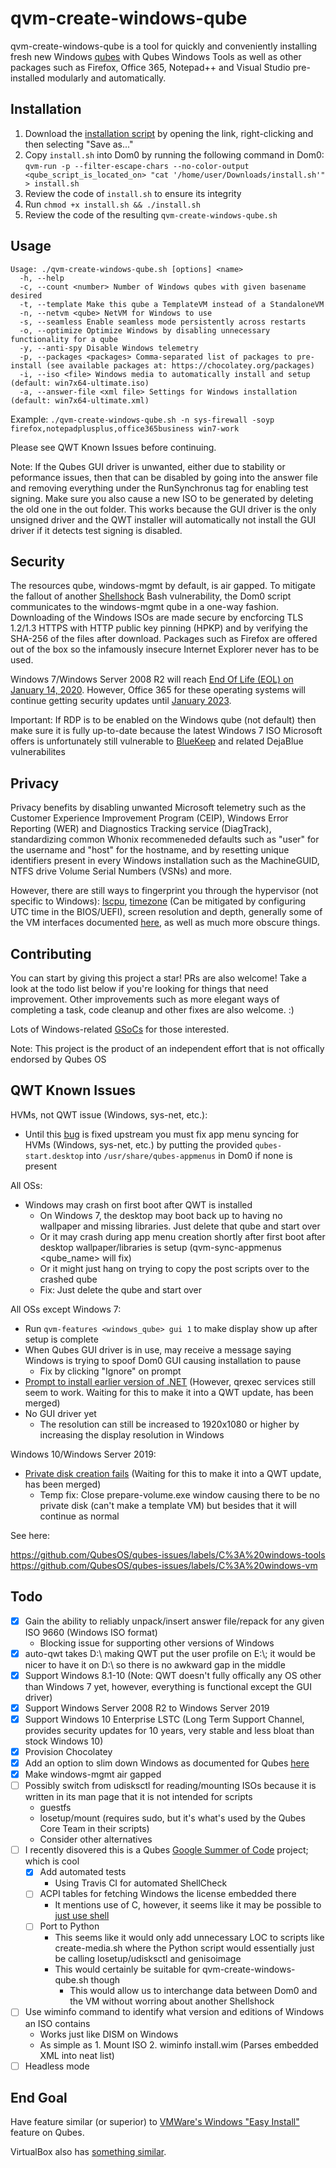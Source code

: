 # qvm-create-windows-qube

qvm-create-windows-qube is a tool for quickly and conveniently installing fresh new Windows [qubes](https://www.qubes-os.org) with Qubes Windows Tools as well as other packages such as Firefox, Office 365, Notepad++ and Visual Studio pre-installed modularly and automatically.

## Installation

1. Download the [installation script](https://raw.githubusercontent.com/elliotkillick/qvm-create-windows-qube/master/install.sh) by opening the link, right-clicking and then selecting "Save as..."
2. Copy `install.sh` into Dom0 by running the following command in Dom0: `qvm-run -p --filter-escape-chars --no-color-output <qube_script_is_located_on> "cat '/home/user/Downloads/install.sh'" > install.sh`
3. Review the code of `install.sh` to ensure its integrity
4. Run `chmod +x install.sh && ./install.sh`
5. Review the code of the resulting `qvm-create-windows-qube.sh`

## Usage

```
Usage: ./qvm-create-windows-qube.sh [options] <name>
  -h, --help
  -c, --count <number> Number of Windows qubes with given basename desired
  -t, --template Make this qube a TemplateVM instead of a StandaloneVM
  -n, --netvm <qube> NetVM for Windows to use
  -s, --seamless Enable seamless mode persistently across restarts
  -o, --optimize Optimize Windows by disabling unnecessary functionality for a qube
  -y, --anti-spy Disable Windows telemetry
  -p, --packages <packages> Comma-separated list of packages to pre-install (see available packages at: https://chocolatey.org/packages)
  -i, --iso <file> Windows media to automatically install and setup (default: win7x64-ultimate.iso)
  -a, --answer-file <xml file> Settings for Windows installation (default: win7x64-ultimate.xml)
```

Example: `./qvm-create-windows-qube.sh -n sys-firewall -soyp firefox,notepadplusplus,office365business win7-work`

Please see QWT Known Issues before continuing.

Note: If the Qubes GUI driver is unwanted, either due to stability or peformance issues, then that can be disabled by going into the answer file and removing everything under the RunSynchronus tag for enabling test signing. Make sure you also cause a new ISO to be generated by deleting the old one in the out folder. This works because the GUI driver is the only unsigned driver and the QWT installer will automatically not install the GUI driver if it detects test signing is disabled.

## Security

The resources qube, windows-mgmt by default, is air gapped. To mitigate the fallout of another [Shellshock](https://en.wikipedia.org/wiki/Shellshock_(software_bug)) Bash vulnerability, the Dom0 script communicates to the windows-mgmt qube in a one-way fashion. Downloading of the Windows ISOs are made secure by encforcing TLS 1.2/1.3 HTTPS with HTTP public key pinning (HPKP) and by verifying the SHA-256 of the files after download. Packages such as Firefox are offered out of the box so the infamously insecure Internet Explorer never has to be used.

Windows 7/Windows Server 2008 R2 will reach [End Of Life (EOL) on January 14, 2020](https://support.microsoft.com/en-us/help/4057281/windows-7-support-will-end-on-january-14-2020). However, Office 365 for these operating systems will continue getting security updates until [January 2023](https://support.office.com/en-us/article/windows-7-end-of-support-and-office-78f20fab-b57b-44d7-8368-06a8493f3cb9).

Important: If RDP is to be enabled on the Windows qube (not default) then make sure it is fully up-to-date because the latest Windows 7 ISO Microsoft offers is unfortunately still vulnerable to [BlueKeep](https://en.wikipedia.org/wiki/BlueKeep) and related DejaBlue vulnerabilites

## Privacy

Privacy benefits by disabling unwanted Microsoft telemetry such as the Customer Experience Improvement Program (CEIP), Windows Error Reporting (WER) and Diagnostics Tracking service (DiagTrack), standardizing common Whonix recommeneded defaults such as "user" for the username and "host" for the hostname, and by resetting unique identifiers present in every Windows installation such as the MachineGUID, NTFS drive Volume Serial Numbers (VSNs) and more.

However, there are still ways to fingerprint you through the hypervisor (not specific to Windows): [lscpu](https://github.com/QubesOS/qubes-issues/issues/1142), [timezone](https://github.com/QubesOS/qubes-issues/issues/4429) (Can be mitigated by configuring UTC time in the BIOS/UEFI), screen resolution and depth, generally some of the VM interfaces documented [here](https://www.qubes-os.org/doc/vm-interface), as well as much more obscure things.

## Contributing

You can start by giving this project a star! PRs are also welcome! Take a look at the todo list below if you're looking for things that need improvement. Other improvements such as more elegant ways of completing a task, code cleanup and other fixes are also welcome. :)

Lots of Windows-related [GSoCs](https://www.qubes-os.org/gsoc) for those interested.

Note: This project is the product of an independent effort that is not offically endorsed by Qubes OS

## QWT Known Issues

HVMs, not QWT issue (Windows, sys-net, etc.):
- Until this [bug](https://github.com/QubesOS/qubes-issues/issues/4684) is fixed upstream you must fix app menu syncing for HVMs (Windows, sys-net, etc.) by putting the provided `qubes-start.desktop` into `/usr/share/qubes-appmenus` in Dom0 if none is present

All OSs:
- Windows may crash on first boot after QWT is installed
    - On Windows 7, the desktop may boot back up to having no wallpaper and missing libraries. Just delete that qube and start over
    - Or it may crash during app menu creation shortly after first boot after desktop wallpaper/libraries is setup (qvm-sync-appmenus <qube_name> will fix)
    - Or it might just hang on trying to copy the post scripts over to the crashed qube
    - Fix: Just delete the qube and start over

All OSs except Windows 7:
- Run `qvm-features <windows_qube> gui 1` to make display show up after setup is complete
- When Qubes GUI driver is in use, may receive a message saying Windows is trying to spoof Dom0 GUI causing installation to pause
    - Fix by clicking "Ignore" on prompt
- [Prompt to install earlier version of .NET](https://github.com/QubesOS/qubes-issues/issues/5091) (However, qrexec services still seem to work. Waiting for this to make it into a QWT update, has been merged)
- No GUI driver yet
    - The resolution can still be increased to 1920x1080 or higher by increasing the display resolution in Windows

Windows 10/Windows Server 2019:
- [Private disk creation fails](https://github.com/QubesOS/qubes-issues/issues/5090) (Waiting for this to make it into a QWT update, has been merged)
    - Temp fix: Close prepare-volume.exe window causing there to be no private disk (can't make a template VM) but besides that it will continue as normal

See here:

https://github.com/QubesOS/qubes-issues/labels/C%3A%20windows-tools
https://github.com/QubesOS/qubes-issues/labels/C%3A%20windows-vm

## Todo

- [x] Gain the ability to reliably unpack/insert answer file/repack for any given ISO 9660 (Windows ISO format)
    - Blocking issue for supporting other versions of Windows
- [x] auto-qwt takes D:\\ making QWT put the user profile on E:\\; it would be nicer to have it on D:\\ so there is no awkward gap in the middle
- [x] Support Windows 8.1-10 (Note: QWT doesn't fully offically any OS other than Windows 7 yet, however, everything is functional except the GUI driver)
- [x] Support Windows Server 2008 R2 to Windows Server 2019
- [x] Support Windows 10 Enterprise LSTC (Long Term Support Channel, provides security updates for 10 years, very stable and less bloat than stock Windows 10)
- [x] Provision Chocolatey
- [x] Add an option to slim down Windows as documented for Qubes [here](https://www.qubes-os.org/doc/windows-template-customization/)
- [x] Make windows-mgmt air gapped
- [ ] Possibly switch from udisksctl for reading/mounting ISOs because it is written in its man page that it is not intended for scripts
    - guestfs
    - losetup/mount (requires sudo, but it's what's used by the Qubes Core Team in their scripts)
    - Consider other alternatives
- [ ] I recently disovered this is a Qubes [Google Summer of Code](https://www.qubes-os.org/gsoc) project; which is cool
    - [x] Add automated tests
        - Using Travis CI for automated ShellCheck
    - [ ] ACPI tables for fetching Windows the license embedded there
        - It mentions use of C, however, it seems like it may be possible to [just use shell](https://osxdaily.com/2018/09/09/how-find-windows-product-key)
    - [ ] Port to Python
        - This seems like it would only add unnecessary LOC to scripts like create-media.sh where the Python script would essentially just be calling losetup/udisksctl and genisoimage
        - This would certainly be suitable for qvm-create-windows-qube.sh though
            - This would allow us to interchange data between Dom0 and the VM without worring about another Shellshock
- [ ] Use wiminfo command to identify what version and editions of Windows an ISO contains
    - Works just like DISM on Windows
    - As simple as 1. Mount ISO 2. wiminfo install.wim (Parses embedded XML into neat list)
- [ ] Headless mode

## End Goal

Have feature similar (or superior) to [VMWare's Windows "Easy Install"](https://www.youtube.com/watch?v=1OpDXlttmE0) feature on Qubes.

VirtualBox also has [something similar](https://blogs.oracle.com/scoter/oracle-vm-virtualbox-52:-unattended-guest-os-install).
